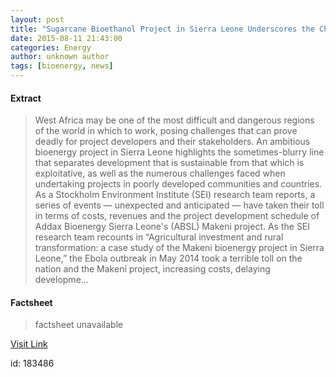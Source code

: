 ```yaml
---
layout: post
title: "Sugarcane Bioethanol Project in Sierra Leone Underscores the Challenge of Producing Bioenergy in the Developing World"
date: 2015-08-11 21:43:00
categories: Energy
author: unknown author
tags: [bioenergy, news]
---
```



#### Extract
>West Africa may be one of the most difficult and dangerous regions of the world in which to work, posing challenges that can prove deadly for project developers and their stakeholders. An ambitious bioenergy project in Sierra Leone highlights the sometimes-blurry line that separates development that is sustainable from that which is exploitative, as well as the numerous challenges faced when undertaking projects in poorly developed communities and countries. As a Stockholm Environment Institute (SEI) research team reports, a series of events — unexpected and anticipated — have taken their toll in terms of costs, revenues and the project development schedule of Addax Bioenergy Sierra Leone's (ABSL) Makeni project. As the SEI research team recounts in “Agricultural investment and rural transformation: a case study of the Makeni bioenergy project in Sierra Leone,” the Ebola outbreak in May 2014 took a terrible toll on the nation and the Makeni project, increasing costs, delaying developme...

#### Factsheet
>factsheet unavailable

[Visit Link](http://www.renewableenergyworld.com/articles/2015/08/sugarcane-bioethanol-project-in-sierra-leone-underscores-the-challenge-of-bringing-energy-to-the-developing-world.html)

id:  183486
